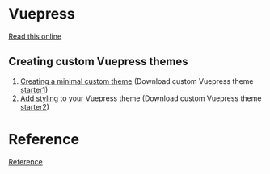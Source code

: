 # Vuepress

[Read this online](https://tomcam.github.io/vuepress.github.io)

## Creating custom Vuepress themes

1. [Creating a minimal custom theme](custom1.md) (Download custom Vuepress theme [starter1](https://github.com/tomcam/vuepress-theme-starter1))
2. [Add styling](custom2.md) to your Vuepress theme (Download custom Vuepress theme [starter2](https://github.com/tomcam/vuepress-theme-starter2))

# Reference
[Reference](./reference.md)

